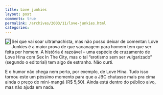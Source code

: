 ```yaml
---
title: Love junkies
layout: post
comments: true
permalink: /archives/2003/11/love-junkies.html
categories:
---
```

<img src=//chester.me/img/blig/lovejunkies.jpg align=left border=1>Sei que vai soar ultramachista, mas não posso deixar de comentar: Love Junkies é a maior prova de que sacanagem para homem tem que ser feita por homem. A história é razoável &#8211; uma espécie de cruzamento de Love Hina com Sex In The City, mas o tal &#8220;erotismo sem ser vulgarizado&#8221; (segundo o editorial) tem algo de estranho. Não curti.

E o humor não chega nem perto, por exemplo, de Love Hina. Tudo isso tornou este um péssimo momento para que a JBC chutasse mais pra cima ainda o preço do mini-mangá (R$ 5,50). Ainda está dentro do público alvo, mas nào ajuda em nada.
